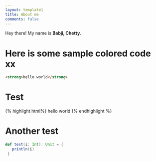 ```yaml
---
layout: template1
title: About me
comments: false
---
```


Hey there! My name is **Babji, Chetty**.

# Here is some sample colored code xx

```html
<strong>hello world</strong>

```
# Test

{% highlight html%}
  hello world
{% endhighlight %}


# Another test

```scala
def test(i: Int): Unit = {
   println(i)
 }
```
